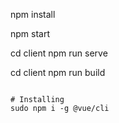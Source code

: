 


npm install


npm start


cd client
npm run serve


cd client
npm run build
```

# Installing
sudo npm i -g @vue/cli